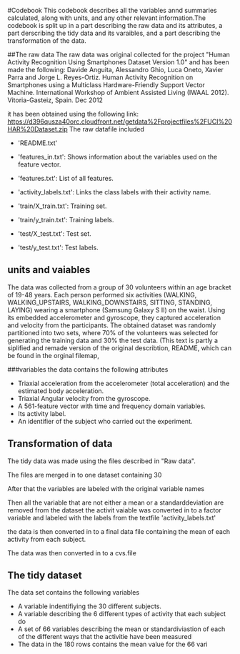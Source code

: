 #Codebook
This codebook describes all the variables annd summaries calculated, along with units, and any other relevant information.The codebook is split up in a part describing the raw data and its attributes, a part derscribing the tidy data and its varaibles, and a part describing the transformation of the data.

##The raw data
The raw data was original collected for the project "Human Activity Recognition Using Smartphones Dataset
Version 1.0"
and has been made the following:
  Davide Anguita, Alessandro Ghio, Luca Oneto, Xavier Parra and Jorge L. Reyes-Ortiz. Human Activity Recognition on Smartphones using a Multiclass Hardware-Friendly Support Vector Machine. International Workshop of Ambient Assisted Living (IWAAL 2012). Vitoria-Gasteiz, Spain. Dec 2012

it has been obtained using the following link: https://d396qusza40orc.cloudfront.net/getdata%2Fprojectfiles%2FUCI%20HAR%20Dataset.zip
The raw datafile included

* 'README.txt'

* 'features_in.txt': Shows information about the variables used on the feature vector.

* 'features.txt': List of all features.

* 'activity_labels.txt': Links the class labels with their activity name.

* 'train/X_train.txt': Training set.

* 'train/y_train.txt': Training labels.

* 'test/X_test.txt': Test set.

* 'test/y_test.txt': Test labels.


## units and vaiables
The data was collected from a group of 30 volunteers within an age bracket of 19-48 years. Each person performed six activities (WALKING, WALKING_UPSTAIRS, WALKING_DOWNSTAIRS, SITTING, STANDING, LAYING) wearing a smartphone (Samsung Galaxy S II) on the waist. Using its embedded accelerometer and gyroscope, they captured acceleration and velocity from the participants.
The obtained dataset was  randomly partitioned into two sets, where 70% of the volunteers was selected for generating the training data and 30% the test data.
(This text is partly a siplified and remade version of the original describtion, README, which can be found in the orginal filemap,
  
  ###variables
  the data contains the following attributes
  * Triaxial acceleration from the accelerometer (total acceleration) and the estimated body acceleration.
  * Triaxial Angular velocity from the gyroscope.
  * A 561-feature vector with time and frequency domain variables.
  * Its activity label.
  * An identifier of the subject who carried out the experiment.
  
  ## Transformation of data
  The tidy data was made using the files described in "Raw data".
  
  The files are merged in to one dataset containing 30
  
  After that the variables are labeled with the original variable names
  
  Then all the variable that are not either a mean or a standarddeviation are removed from the dataset
  the activit vaiable was converted in to a factor variable and labeled with the labels from the textfile 'activity_labels.txt'
  
  the data is then converted in to a final data file containing the mean of each activity from each subject.
  
  The data was then converted in to a cvs.file
  
  
  ## The tidy dataset
  The data set contains the following variables
  
  * A variable indentifiying the 30 different subjects.
  * A variable describing the 6 different types of activity that each subject do
  * A set of 66 variables describing the mean or standardiviastion of each of the different ways that the activitie have been measured
  * The data in the 180 rows contains the mean value for the 66 vari
